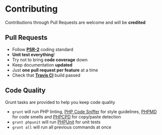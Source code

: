 # Contributing

Contributions through Pull Requests are welcome and will be **credited**

## Pull Requests

- Follow **[PSR-2](https://github.com/php-fig/fig-standards/blob/master/accepted/PSR-2-coding-style-guide.md)** coding standard
- **Unit test everything**!
- Try not to bring **code coverage** down
- Keep documentation **updated**
- Just **one pull request per feature** at a time
- Check that **[Travis CI](https://travis-ci.org/juliangut/slim-booboo-middleware)** build passed

## Code Quality

Grunt tasks are provided to help you keep code quality

- `grunt` will run PHP linting, [PHP Code Sniffer](https://github.com/squizlabs/PHP_CodeSniffer) for style guidelines, [PHPMD](https://github.com/phpmd/phpmd) for code smells and [PHPCPD](https://github.com/sebastianbergmann/phpcpd) for copy/paste detection
- `grunt phpunit` will run [PHPUnit](https://github.com/sebastianbergmann/phpunit) for unit tests
- `grunt all` will run all previous commands at once
